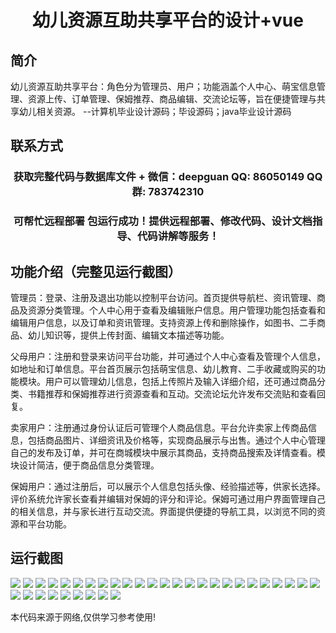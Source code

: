<p><h1 align="center">幼儿资源互助共享平台的设计+vue</h1></p>

## 简介
幼儿资源互助共享平台：角色分为管理员、用户；功能涵盖个人中心、萌宝信息管理、资源上传、订单管理、保姆推荐、商品编辑、交流论坛等，旨在便捷管理与共享幼儿相关资源。    --计算机毕业设计源码；毕设源码；java毕业设计源码


## 联系方式
<p><h3 align="center">获取完整代码与数据库文件 + 微信：deepguan QQ: 86050149 QQ群: 783742310</h3></p>
<p><h3 align="center">可帮忙远程部署 包运行成功！提供远程部署、修改代码、设计文档指导、代码讲解等服务！</h3></p>

## 功能介绍（完整见运行截图）
管理员：登录、注册及退出功能以控制平台访问。首页提供导航栏、资讯管理、商品及资源分类管理。个人中心用于查看及编辑账户信息。用户管理功能包括查看和编辑用户信息，以及订单和资讯管理。支持资源上传和删除操作，如图书、二手商品、幼儿知识等，提供上传封面、编辑文本描述等功能。

父母用户：注册和登录来访问平台功能，并可通过个人中心查看及管理个人信息，如地址和订单信息。平台首页展示包括萌宝信息、幼儿教育、二手收藏或购买的功能模块。用户可以管理幼儿信息，包括上传照片及输入详细介绍，还可通过商品分类、书籍推荐和保姆推荐进行资源查看和互动。交流论坛允许发布交流贴和查看回复。

卖家用户：注册通过身份认证后可管理个人商品信息。平台允许卖家上传商品信息，包括商品图片、详细资讯及价格等，实现商品展示与出售。通过个人中心管理自己的发布及订单，并可在商城模块中展示其商品，支持商品搜索及详情查看。模块设计简洁，便于商品信息分类管理。

保姆用户：通过注册后，可以展示个人信息包括头像、经验描述等，供家长选择。评价系统允许家长查看并编辑对保姆的评分和评论。保姆可通过用户界面管理自己的相关信息，并与家长进行互动交流。界面提供便捷的导航工具，以浏览不同的资源和平台功能。


## 运行截图
![](img/001.jpg)
![](img/002.jpg)
![](img/003.jpg)
![](img/004.jpg)
![](img/005.jpg)
![](img/006.jpg)
![](img/007.jpg)
![](img/008.jpg)
![](img/009.jpg)
![](img/010.jpg)
![](img/011.jpg)
![](img/012.jpg)
![](img/013.jpg)
![](img/014.jpg)
![](img/015.jpg)
![](img/016.jpg)
![](img/017.jpg)
![](img/018.jpg)
![](img/019.jpg)
![](img/020.jpg)
![](img/021.jpg)
![](img/022.jpg)
![](img/023.jpg)
![](img/024.jpg)
![](img/025.jpg)
![](img/026.jpg)
![](img/027.jpg)
![](img/028.jpg)
![](img/029.jpg)
![](img/030.jpg)
![](img/031.jpg)
![](img/032.jpg)
![](img/033.jpg)
![](img/034.jpg)

<p>本代码来源于网络,仅供学习参考使用!</p>
